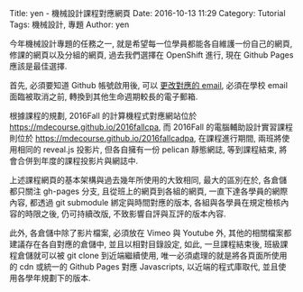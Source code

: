 Title: yen - 機械設計課程對應網頁
Date: 2016-10-13 11:29
Category: Tutorial
Tags: 機械設計, 專題
Author: yen

今年機械設計專題的任務之一, 就是希望每一位學員都能各自維護一份自己的網頁, 修課的網頁以及分組的網頁, 過去我們選擇在 OpenShift 進行, 現在 Github Pages 應該是最佳選擇.

<!-- PELICAN_END_SUMMARY -->

首先, 必須要知道 Github 帳號啟用後, 可以 <a href="https://help.github.com/articles/changing-your-primary-email-address/">更改對應的 email</a>, 必須在學校 email 面臨被取消之前, 轉換到其他生命週期較長的電子郵箱.

根據課程的規劃, 2016Fall 的計算機程式對應網站位於 <a href="https://mdecourse.github.io/2016fallcpa">https://mdecourse.github.io/2016fallcpa</a>, 而 2016Fall 的電腦輔助設計實習課程則位於 <a href="https://mdecourse.github.io/2016fallcadpa">https://mdecourse.github.io/2016fallcadpa</a>, 在課程進行期間, 兩班將使用相同的 reveal.js 投影片, 但各自擁有一份 pelican 靜態網誌, 等到課程結束, 將會合併到年度的課程投影片與網誌中.

上述課程網頁的基本架構與過去幾年所使用的大致相同, 最大的區別在於, 各倉儲都只關注 gh-pages 分支, 且從班上的網頁到各組的網頁, 一直下達各學員的網際內容, 都透過 git submodule 綁定與時間對應的版本, 各組與各學員在規定檢核內容的時限之後, 仍可持續改版, 不致影響自評與互評的版本內容.

此外, 各倉儲中除了影片檔案, 必須放在 Vimeo 與 Youtube 外, 其他的相關檔案都建議存在各自對應的倉儲中, 並且以相對目錄設定, 如此, 一旦課程結束後, 班級課程倉儲就可以被 git clone 到近端繼續使用, 唯一必須處理的就是將各頁面所使用的 cdn 或統一的 Github Pages 對應 Javascripts, 以近端的程式庫取代, 並且使用各學年規劃下的版本.